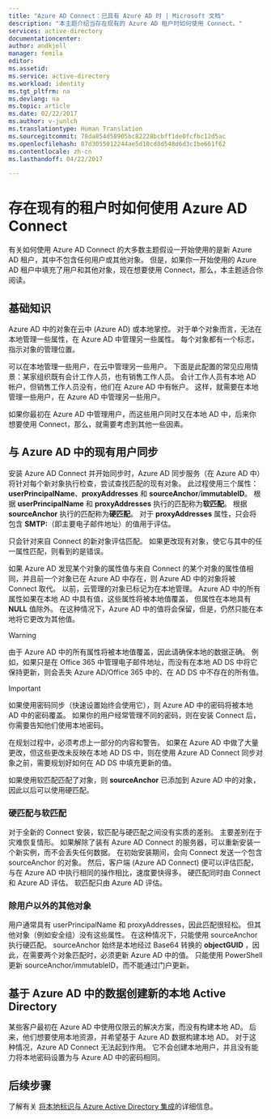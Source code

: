 ```yaml
---
title: "Azure AD Connect：已具有 Azure AD 时 | Microsoft 文档"
description: "本主题介绍当存在现有的 Azure AD 租户时如何使用 Connect。"
services: active-directory
documentationcenter: 
author: andkjell
manager: femila
editor: 
ms.assetid: 
ms.service: active-directory
ms.workload: identity
ms.tgt_pltfrm: na
ms.devlang: na
ms.topic: article
ms.date: 02/22/2017
ms.author: v-junlch
ms.translationtype: Human Translation
ms.sourcegitcommit: 78da854d58905bc82228bcbff1de0fcfbc12d5ac
ms.openlocfilehash: 87d3055012244ae5d10cd8d548d6d3c1be661f62
ms.contentlocale: zh-cn
ms.lasthandoff: 04/22/2017

---
```


# <a name="azure-ad-connect-when-you-have-an-existent-tenant"></a>存在现有的租户时如何使用 Azure AD Connect
有关如何使用 Azure AD Connect 的大多数主题假设一开始使用的是新 Azure AD 租户，其中不包含任何用户或其他对象。 但是，如果你一开始使用的 Azure AD 租户中填充了用户和其他对象，现在想要使用 Connect，那么，本主题适合你阅读。

## <a name="the-basics"></a>基础知识
Azure AD 中的对象在云中 (Azure AD) 或本地掌控。 对于单个对象而言，无法在本地管理一些属性，在 Azure AD 中管理另一些属性。 每个对象都有一个标志，指示对象的管理位置。

可以在本地管理一些用户，在云中管理另一些用户。 下面是此配置的常见应用情景：某家组织既有会计工作人员，也有销售工作人员。 会计工作人员有本地 AD 帐户，但销售工作人员没有，他们在 Azure AD 中有帐户。 这样，就需要在本地管理一些用户，在 Azure AD 中管理另一些用户。

如果你最初在 Azure AD 中管理用户，而这些用户同时又在本地 AD 中，后来你想要使用 Connect，那么，就需要考虑到其他一些因素。

## <a name="sync-with-existing-users-in-azure-ad"></a>与 Azure AD 中的现有用户同步
安装 Azure AD Connect 并开始同步时，Azure AD 同步服务（在 Azure AD 中）将针对每个新对象执行检查，尝试查找匹配的现有对象。 此过程使用三个属性：**userPrincipalName**、**proxyAddresses** 和 **sourceAnchor**/**immutableID**。 根据 **userPrincipalName** 和 **proxyAddresses** 执行的匹配称为**软匹配**。 根据 **sourceAnchor** 执行的匹配称为**硬匹配**。 对于 **proxyAddresses** 属性，只会将包含 **SMTP:**（即主要电子邮件地址）的值用于评估。

只会针对来自 Connect 的新对象评估匹配。 如果更改现有对象，使它与其中的任一属性匹配，则看到的是错误。

如果 Azure AD 发现某个对象的属性值与来自 Connect 的某个对象的属性值相同，并且前一个对象已在 Azure AD 中存在，则 Azure AD 中的对象将被 Connect 取代。 以前，云管理的对象已标记为在本地管理。 Azure AD 中的所有属性如果在本地 AD 中具有值，这些属性将被本地值覆盖， 但属性在本地具有 **NULL** 值除外。 在这种情况下，Azure AD 中的值将会保留，但是，仍然只能在本地将它更改为其他值。

> [!WARNING]
> 由于 Azure AD 中的所有属性将被本地值覆盖，因此请确保本地的数据正确。 例如，如果只是在 Office 365 中管理电子邮件地址，而没有在本地 AD DS 中将它保持更新，则会丢失 Azure AD/Office 365 中的、在 AD DS 中不存在的所有值。

> [!IMPORTANT]
> 如果使用密码同步（快速设置始终会使用它），则 Azure AD 中的密码将被本地 AD 中的密码覆盖。 如果你的用户经常管理不同的密码，则在安装 Connect 后，你需要告知他们使用本地密码。

在规划过程中，必须考虑上一部分的内容和警告。 如果在 Azure AD 中做了大量更改，但这些更改未反映在本地 AD DS 中，则在使用 Azure AD Connect 同步对象之前，需要规划好如何在 AD DS 中填充更新的值。

如果使用软匹配匹配了对象，则 **sourceAnchor** 已添加到 Azure AD 中的对象，因此以后可以使用硬匹配。

### <a name="hard-match-vs-soft-match"></a>硬匹配与软匹配
对于全新的 Connect 安装，软匹配与硬匹配之间没有实质的差别。 主要差别在于灾难恢复情形。 如果解除了装有 Azure AD Connect 的服务器，可以重新安装一个新实例，而不会丢失任何数据。 在初始安装期间，会向 Connect 发送一个包含 sourceAnchor 的对象。 然后，客户端 (Azure AD Connect) 便可以评估匹配，与在 Azure AD 中执行相同的操作相比，速度要快得多。 硬匹配同时由 Connect 和 Azure AD 评估。 软匹配只由 Azure AD 评估。

### <a name="other-objects-than-users"></a>除用户以外的其他对象
用户通常具有 userPrincipalName 和 proxyAddresses，因此匹配很轻松。 但其他对象（例如安全组）没有这些属性。 在这种情况下，只能使用 sourceAnchor 执行硬匹配。 sourceAnchor 始终是本地经过 Base64 转换的 **objectGUID** ，因此，在需要两个对象匹配时，必须更新 Azure AD 中的值。 只能使用 PowerShell 更新 sourceAnchor/immutableID，而不能通过门户更新。

## <a name="create-a-new-on-premises-active-directory-from-data-in-azure-ad"></a>基于 Azure AD 中的数据创建新的本地 Active Directory
某些客户最初在 Azure AD 中使用仅限云的解决方案，而没有构建本地 AD。 后来，他们想要使用本地资源，并希望基于 Azure AD 数据构建本地 AD。 对于这种情况，Azure AD Connect 无法起到作用。 它不会创建本地用户，并且没有能力将本地密码设置为与 Azure AD 中的密码相同。

## <a name="next-steps"></a>后续步骤
了解有关 [将本地标识与 Azure Active Directory 集成](active-directory-aadconnect.md)的详细信息。



